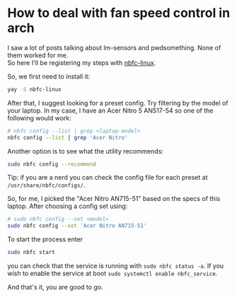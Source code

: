 # How to deal with fan speed control in arch

I saw a lot of posts talking about lm-sensors and pwdsomething. None of them worked for me.  
So here I'll be registering my steps with [nbfc-linux](https://github.com/nbfc-linux/nbfc-linux).

So, we first need to install it:

```bash
yay -S nbfc-linux
```

After that, I suggest looking for a preset config. Try filtering by the model of your laptop. In my case, I have an Acer Nitro 5 AN517-54 so one of the following would work:

```bash
# nbfc config --list | grep <laptop-model>
nbfc config --list | grep 'Acer Nitro'
```

Another option is to see what the utility recommends:

```bash
sudo nbfc config --recommend
```

Tip: if you are a nerd you can check the config file for each preset at `/usr/share/nbfc/configs/`.

So, for me, I picked the "Acer Nitro AN715-51" based on the specs of this laptop. After choosing a config set using:

```bash
# sudo nbfc config --set <model>
sudo nbfc config --set 'Acer Nitro AN715-51'
```

To start the process enter

```bash
sudo nbfc start
```

you can check that the service is running with `sudo nbfc status -a`. If you wish to enable the service at boot `sudo systemctl enable nbfc_service`.

And that's it, you are good to go.
